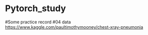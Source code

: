 # Pytorch_study

#Some practice record
#04 data https://www.kaggle.com/paultimothymooney/chest-xray-pneumonia
